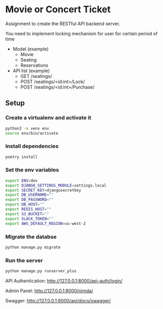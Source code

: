 # Movie or Concert Ticket 

Assignment to create the RESTful API backend server.

You need to implement locking mechanism for user for certain period of time

- Model (example)
    - Movie
    - Seating
    - Reservations
- API list (example)
    - GET /seatings/
    - POST /seatings/\<id:int>/Lock/
    - POST /seatings/\<id:int>/Purchase/


## Setup

### Create a virtualenv and activate it

```sh
python3 -m venv env
source env/bin/activate
```

### Install dependencies

```sh
poetry install
```

### Set the env variables


```sh
export ENV=dev
export DJANGO_SETTINGS_MODULE=settings.local
export SECRET_KEY=djangosecretkey
export DB_USERNAME=""
export DB_PASSWORD=""
export DB_HOST=""
export REDIS_HOST=""
export S3_BUCKET=""
export SLACK_TOKEN=""
export AWS_DEFAULT_REGION=us-west-2
```

### Migrate the databse

```sh
python manage.py migrate
```

### Run the server

```sh
python manage.py runserver_plus
```

API Authentication: http://127.0.0.1:8000/api-auth/login/

Admin Panel: http://127.0.0.1:8000/nimda/

Swagger: http://127.0.0.1:8000/api/docs/swagger/
